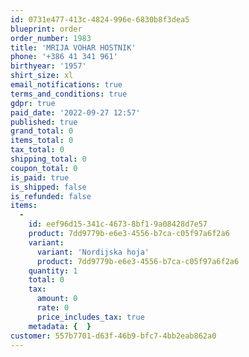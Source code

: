 ```yaml
---
id: 0731e477-413c-4824-996e-6830b8f3dea5
blueprint: order
order_number: 1983
title: 'MRIJA VOHAR HOSTNIK'
phone: '+386 41 341 961'
birthyear: '1957'
shirt_size: xl
email_notifications: true
terms_and_conditions: true
gdpr: true
paid_date: '2022-09-27 12:57'
published: true
grand_total: 0
items_total: 0
tax_total: 0
shipping_total: 0
coupon_total: 0
is_paid: true
is_shipped: false
is_refunded: false
items:
  -
    id: eef96d15-341c-4673-8bf1-9a08428d7e57
    product: 7dd9779b-e6e3-4556-b7ca-c05f97a6f2a6
    variant:
      variant: 'Nordijska hoja'
      product: 7dd9779b-e6e3-4556-b7ca-c05f97a6f2a6
    quantity: 1
    total: 0
    tax:
      amount: 0
      rate: 0
      price_includes_tax: true
    metadata: {  }
customer: 557b7701-d63f-46b9-bfc7-4bb2eab862a0
---
```

